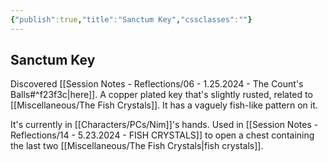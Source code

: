 ```yaml
---
{"publish":true,"title":"Sanctum Key","cssclasses":""}
---
```


## Sanctum Key

Discovered [[Session Notes - Reflections/06 - 1.25.2024 - The Count's Balls#^f23f3c\|here]]. A copper plated key that's slightly rusted, related to [[Miscellaneous/The Fish Crystals]]. It has a vaguely fish-like pattern on it. 

It's currently in [[Characters/PCs/Nim]]'s hands. Used in [[Session Notes - Reflections/14 - 5.23.2024 - FISH CRYSTALS]] to open a chest containing the last two [[Miscellaneous/The Fish Crystals\|fish crystals]]. 